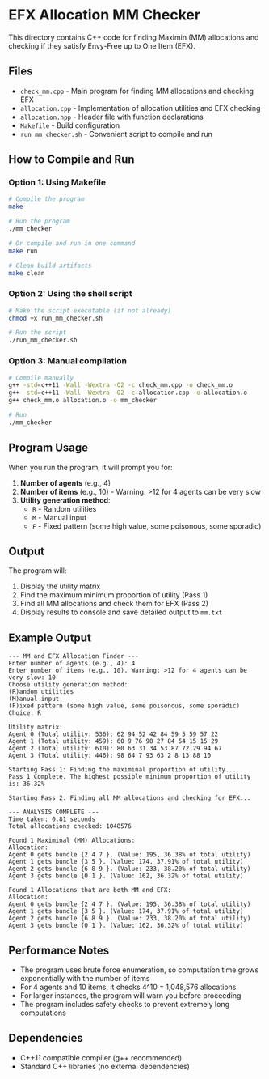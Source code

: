 # EFX Allocation MM Checker

This directory contains C++ code for finding Maximin (MM) allocations and checking if they satisfy Envy-Free up to One Item (EFX).

## Files

- `check_mm.cpp` - Main program for finding MM allocations and checking EFX
- `allocation.cpp` - Implementation of allocation utilities and EFX checking
- `allocation.hpp` - Header file with function declarations
- `Makefile` - Build configuration
- `run_mm_checker.sh` - Convenient script to compile and run

## How to Compile and Run

### Option 1: Using Makefile

```bash
# Compile the program
make

# Run the program
./mm_checker

# Or compile and run in one command
make run

# Clean build artifacts
make clean
```

### Option 2: Using the shell script

```bash
# Make the script executable (if not already)
chmod +x run_mm_checker.sh

# Run the script
./run_mm_checker.sh
```

### Option 3: Manual compilation

```bash
# Compile manually
g++ -std=c++11 -Wall -Wextra -O2 -c check_mm.cpp -o check_mm.o
g++ -std=c++11 -Wall -Wextra -O2 -c allocation.cpp -o allocation.o
g++ check_mm.o allocation.o -o mm_checker

# Run
./mm_checker
```

## Program Usage

When you run the program, it will prompt you for:

1. **Number of agents** (e.g., 4)
2. **Number of items** (e.g., 10) - Warning: >12 for 4 agents can be very slow
3. **Utility generation method**:
   - `R` - Random utilities
   - `M` - Manual input
   - `F` - Fixed pattern (some high value, some poisonous, some sporadic)

## Output

The program will:
1. Display the utility matrix
2. Find the maximum minimum proportion of utility (Pass 1)
3. Find all MM allocations and check them for EFX (Pass 2)
4. Display results to console and save detailed output to `mm.txt`

## Example Output

```
--- MM and EFX Allocation Finder ---
Enter number of agents (e.g., 4): 4
Enter number of items (e.g., 10). Warning: >12 for 4 agents can be very slow: 10
Choose utility generation method:
(R)andom utilities
(M)anual input
(F)ixed pattern (some high value, some poisonous, some sporadic)
Choice: R

Utility matrix:
Agent 0 (Total utility: 536): 62 94 52 42 84 59 5 59 57 22 
Agent 1 (Total utility: 459): 60 9 76 90 27 84 54 15 15 29 
Agent 2 (Total utility: 610): 80 63 31 34 53 87 72 29 94 67 
Agent 3 (Total utility: 446): 98 64 7 93 63 2 8 13 88 10 

Starting Pass 1: Finding the maximinal proportion of utility...
Pass 1 Complete. The highest possible minimum proportion of utility is: 36.32%

Starting Pass 2: Finding all MM allocations and checking for EFX...

--- ANALYSIS COMPLETE ---
Time taken: 0.81 seconds
Total allocations checked: 1048576

Found 1 Maximinal (MM) Allocations:
Allocation:
Agent 0 gets bundle {2 4 7 }. (Value: 195, 36.38% of total utility)
Agent 1 gets bundle {3 5 }. (Value: 174, 37.91% of total utility)
Agent 2 gets bundle {6 8 9 }. (Value: 233, 38.20% of total utility)
Agent 3 gets bundle {0 1 }. (Value: 162, 36.32% of total utility)

Found 1 Allocations that are both MM and EFX:
Allocation:
Agent 0 gets bundle {2 4 7 }. (Value: 195, 36.38% of total utility)
Agent 1 gets bundle {3 5 }. (Value: 174, 37.91% of total utility)
Agent 2 gets bundle {6 8 9 }. (Value: 233, 38.20% of total utility)
Agent 3 gets bundle {0 1 }. (Value: 162, 36.32% of total utility)
```

## Performance Notes

- The program uses brute force enumeration, so computation time grows exponentially with the number of items
- For 4 agents and 10 items, it checks 4^10 = 1,048,576 allocations
- For larger instances, the program will warn you before proceeding
- The program includes safety checks to prevent extremely long computations

## Dependencies

- C++11 compatible compiler (g++ recommended)
- Standard C++ libraries (no external dependencies) 